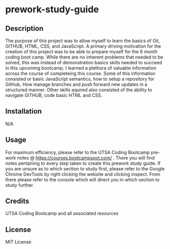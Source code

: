 # prework-study-guide


## Description

The purpose of this project was to allow myself to learn the basics of Git, GITHUB, HTML, CSS, and JavaScript.
A primary driving motivation for the creation of this project was to be able to prepare myself for the 6 month coding boot camp.
While there are no inherent problems that needed to be solved, this was instead of demonstration basics skills needed to succeed in this upcoming bootcamp.
I learned a plethora of valuable information across the course of completeing this course. 
Some of this information consisted or basic JavaScript semantics, how to setup a repository for GitHub, How manage branches and push forward new updates in a structured manner. Other skills aquired also consisted of the ability to navigate GITHUB, code basic HTML and CSS.

## Installation

N/A

## Usage

For maximum efficiency, please refer to the UTSA Coding Bootcamp pre-work notes @ https://courses.bootcampspot.com/ . There you will find notes pertaining to every step taken to create this prework study guide. If you are unsure as to which section to study first, please refer to the Google Chrome DevTools by right clicking the website and clicking inspect. From there please refer to the console which will direct you in which section to study further.

## Credits 

UTSA Coding Bootcamp and all associated resources

## License

MIT License